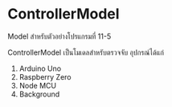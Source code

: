 # ControllerModel
Model สำหรับตัวอย่างโปรแกรมที่ 11-5


ControllerModel เป็นโมเดลสำหรับตรวจจับ อุปกรณ์ได้แก่
1) Arduino Uno
2) Raspberry Zero
3) Node MCU
4) Background
